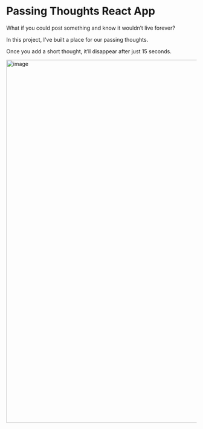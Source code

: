 # Passing Thoughts React App

What if you could post something and know it wouldn’t live forever? 

In this project, I've built a place for our passing thoughts. 

Once you add a short thought, it’ll disappear after just 15 seconds.

<img width="960" alt="image" src="https://user-images.githubusercontent.com/85636187/210061782-394a5c3e-b149-46a4-afd6-2783368a2761.png">
